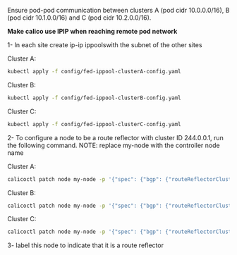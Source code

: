 Ensure pod-pod communication between clusters A (pod cidr 10.0.0.0/16), B (pod cidr 10.1.0.0/16) and C (pod cidr 10.2.0.0/16).

**Make calico use IPIP when reaching remote pod network**

1- In each site create ip-ip ippoolswith the subnet of the other sites

Cluster A:
```bash
kubectl apply -f config/fed-ippool-clusterA-config.yaml
```


Cluster B:
```bash
kubectl apply -f config/fed-ippool-clusterB-config.yaml
```


Cluster C:
```bash
kubectl apply -f config/fed-ippool-clusterC-config.yaml
```

2- To configure a node to be a route reflector with cluster ID 244.0.0.1, run the following command.
NOTE: replace my-node with the controller node name

Cluster A:
```bash
calicoctl patch node my-node -p '{"spec": {"bgp": {"routeReflectorClusterID": "244.0.0.1"}}}'
```

Cluster B:
```bash
calicoctl patch node my-node -p '{"spec": {"bgp": {"routeReflectorClusterID": "244.0.0.2"}}}'
```

Cluster C:
```bash
calicoctl patch node my-node -p '{"spec": {"bgp": {"routeReflectorClusterID": "244.0.0.3"}}}'
```

3- label this node to indicate that it is a route reflector
